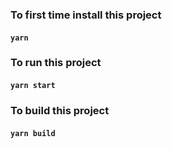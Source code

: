 ### To first time install this project
#### `yarn`


### To run this project
#### `yarn start`


### To build this project
#### `yarn build`